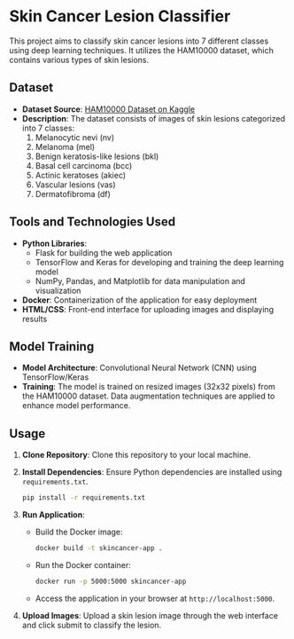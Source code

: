 # Skin Cancer Lesion Classifier

This project aims to classify skin cancer lesions into 7 different classes using deep learning techniques. It utilizes the HAM10000 dataset, which contains various types of skin lesions.

## Dataset
- **Dataset Source**: [HAM10000 Dataset on Kaggle](https://www.kaggle.com/kmader/skin-cancer-mnist-ham10000)
- **Description**: The dataset consists of images of skin lesions categorized into 7 classes:
  1. Melanocytic nevi (nv)
  2. Melanoma (mel)
  3. Benign keratosis-like lesions (bkl)
  4. Basal cell carcinoma (bcc)
  5. Actinic keratoses (akiec)
  6. Vascular lesions (vas)
  7. Dermatofibroma (df)

## Tools and Technologies Used
- **Python Libraries**:
  - Flask for building the web application
  - TensorFlow and Keras for developing and training the deep learning model
  - NumPy, Pandas, and Matplotlib for data manipulation and visualization
- **Docker**: Containerization of the application for easy deployment
- **HTML/CSS**: Front-end interface for uploading images and displaying results

## Model Training
- **Model Architecture**: Convolutional Neural Network (CNN) using TensorFlow/Keras
- **Training**: The model is trained on resized images (32x32 pixels) from the HAM10000 dataset. Data augmentation techniques are applied to enhance model performance.

## Usage
1. **Clone Repository**: Clone this repository to your local machine.
2. **Install Dependencies**: Ensure Python dependencies are installed using `requirements.txt`.
   ```bash
   pip install -r requirements.txt
   ```
3. **Run Application**:
   - Build the Docker image:
     ```bash
     docker build -t skincancer-app .
     ```
   - Run the Docker container:
     ```bash
     docker run -p 5000:5000 skincancer-app
     ```
   - Access the application in your browser at `http://localhost:5000`.

4. **Upload Images**: Upload a skin lesion image through the web interface and click submit to classify the lesion.

